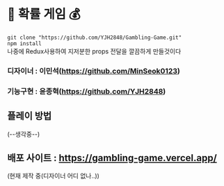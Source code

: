  # 🎰 확률 게임 💰

` git clone "https://github.com/YJH2848/Gambling-Game.git" ` <br />
` npm install ` <br />
나중에 Redux사용하여 지저분한 props 전달을 깔끔하게 만들것이다

### 디자이너 : 이민석(https://github.com/MinSeok0123)
### 기능구현 : 윤종혁(https://github.com/YJH2848)

## 플레이 방법  
(--생각중--)

## 배포 사이트 : https://gambling-game.vercel.app/
(현재 제작 중(디자이너 어디 없나..))
